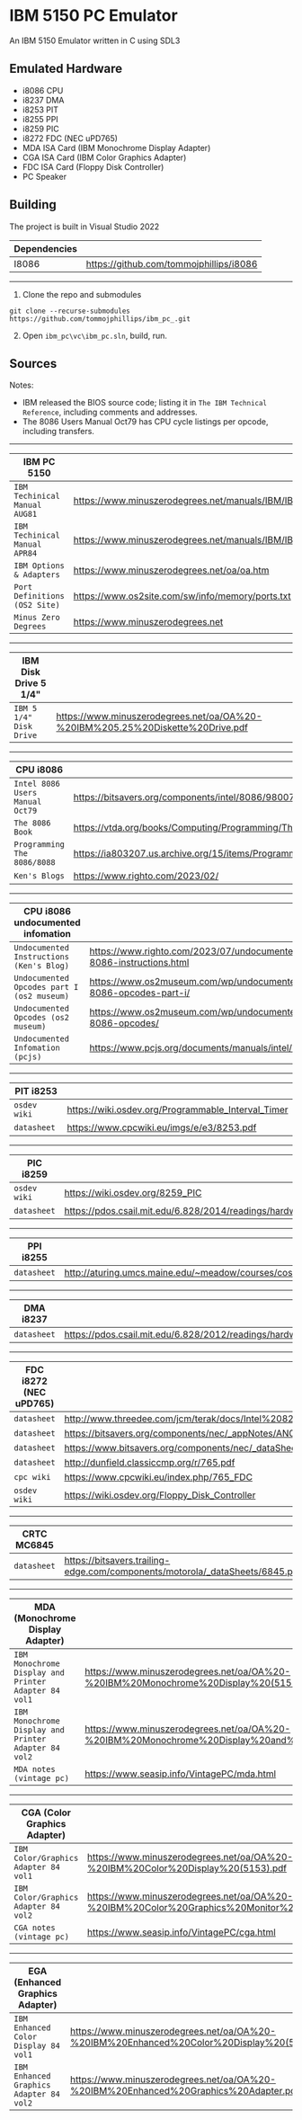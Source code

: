 # IBM 5150 PC Emulator 

An IBM 5150 Emulator written in C using SDL3

## Emulated Hardware
 - i8086 CPU
 - i8237 DMA
 - i8253 PIT
 - i8255 PPI
 - i8259 PIC
 - i8272 FDC (NEC uPD765)
 - MDA ISA Card (IBM Monochrome Display Adapter)
 - CGA ISA Card (IBM Color Graphics Adapter)
 - FDC ISA Card (Floppy Disk Controller)
 - PC Speaker

## Building

The project is built in Visual Studio 2022

| Dependencies   |                                         |
| -------------- | --------------------------------------- |
| I8086          | https://github.com/tommojphillips/i8086 |

 ---

 1. Clone the repo and submodules
  
  ```
  git clone --recurse-submodules https://github.com/tommojphillips/ibm_pc_.git
  ```

 2. Open `ibm_pc\vc\ibm_pc.sln`, build, run.

## Sources
 
Notes:
 - IBM released the BIOS source code; listing it in `The IBM Technical Reference`, including comments and addresses.
 - The 8086 Users Manual Oct79 has CPU cycle listings per opcode, including transfers.

 ---
 
 | IBM PC 5150                   |                                                                                               |
 | ----------------------------- | --------------------------------------------------------------------------------------------- |
 | `IBM Techinical Manual AUG81` | https://www.minuszerodegrees.net/manuals/IBM/IBM_5150_Technical_Reference_6025005_AUG81.pdf   |
 | `IBM Techinical Manual APR84` | https://www.minuszerodegrees.net/manuals/IBM/IBM_5150_Technical_Reference_6322507_APR84.pdf   |
 | `IBM Options & Adapters`      | https://www.minuszerodegrees.net/oa/oa.htm                                                    |
 | `Port Definitions (OS2 Site)` | https://www.os2site.com/sw/info/memory/ports.txt                                              |
 | `Minus Zero Degrees`          | https://www.minuszerodegrees.net                                                              |

 ---

 | IBM Disk Drive 5 1/4"         |                                                                                               |
 | ----------------------------- | --------------------------------------------------------------------------------------------- |
 | `IBM 5 1/4" Disk Drive`       | https://www.minuszerodegrees.net/oa/OA%20-%20IBM%205.25%20Diskette%20Drive.pdf                |

 ---
 
 | CPU i8086                       |                                                                                                    |
 | ------------------------------- | -------------------------------------------------------------------------------------------------- |
 | `Intel 8086 Users Manual Oct79` | https://bitsavers.org/components/intel/8086/9800722-03_The_8086_Family_Users_Manual_Oct79.pdf      |
 | `The 8086 Book`                 | https://vtda.org/books/Computing/Programming/The8086Book_RussellRectorGeorgeAlexy.pdf              |
 | `Programming The 8086/8088`     | https://ia803207.us.archive.org/15/items/Programming_the_8086_8088/Programming_the_8086_8088.pdf   |
 | `Ken's Blogs`                   | https://www.righto.com/2023/02/                                                                    |

 ---

 | CPU i8086 undocumented infomation               |                                                                                     |
 | ----------------------------------------------- | ----------------------------------------------------------------------------------- |
 | `Undocumented Instructions (Ken's Blog)`        | https://www.righto.com/2023/07/undocumented-8086-instructions.html                  |
 | `Undocumented Opcodes part I (os2 museum)`      | https://www.os2museum.com/wp/undocumented-8086-opcodes-part-i/                      |
 | `Undocumented Opcodes (os2 museum)`             | https://www.os2museum.com/wp/undocumented-8086-opcodes/                             |
 | `Undocumented Infomation (pcjs)`                | https://www.pcjs.org/documents/manuals/intel/8086/                                  |

 ---
 
 | PIT i8253                 |                                                                                                           |
 | ------------------------- | --------------------------------------------------------------------------------------------------------- |
 | `osdev wiki`              | https://wiki.osdev.org/Programmable_Interval_Timer                                                        |
 | `datasheet`               | https://www.cpcwiki.eu/imgs/e/e3/8253.pdf                                                                 |

 ---
 
 | PIC i8259                 |                                                                                                           |
 | ------------------------- | --------------------------------------------------------------------------------------------------------- |
 | `osdev wiki`              | https://wiki.osdev.org/8259_PIC                                                                           |
 | `datasheet`               | https://pdos.csail.mit.edu/6.828/2014/readings/hardware/8259A.pdf                                         |

 ---
 
 | PPI i8255                 |                                                                                                           |
 | ------------------------- | --------------------------------------------------------------------------------------------------------- |
 | `datasheet`               | http://aturing.umcs.maine.edu/~meadow/courses/cos335/Intel8255A.pdf                                       |

 ---
 
 | DMA i8237                 |                                                                                                           |
 | ------------------------- | --------------------------------------------------------------------------------------------------------- |
 | `datasheet`               | https://pdos.csail.mit.edu/6.828/2012/readings/hardware/8237A.pdf                                         |

 ---
 
 | FDC i8272 (NEC uPD765)    |                                                                                                           |
 | ------------------------- | --------------------------------------------------------------------------------------------------------- |
 | `datasheet`               | http://www.threedee.com/jcm/terak/docs/Intel%208272A%20Floppy%20Controller.pdf                            |
 | `datasheet`               | https://bitsavers.org/components/nec/_appNotes/AN08_uPD765_preliminary_197902.pdf                         |
 | `datasheet`               | https://www.bitsavers.org/components/nec/_dataSheets/uPD765_Data_Sheet_Dec78.pdf                          |
 | `datasheet`               | http://dunfield.classiccmp.org/r/765.pdf                                                                  |
 | `cpc wiki`                | https://www.cpcwiki.eu/index.php/765_FDC                                                                  |
 | `osdev wiki`              | https://wiki.osdev.org/Floppy_Disk_Controller                                                             |

 ---
 
 | CRTC MC6845               |                                                                                                           |
 | ------------------------- | --------------------------------------------------------------------------------------------------------- |
 | `datasheet`               | https://bitsavers.trailing-edge.com/components/motorola/_dataSheets/6845.pdf                              |

 ---

 | MDA (Monochrome Display Adapter)                     |                                                                                                             |
 | ---------------------------------------------------- | ----------------------------------------------------------------------------------------------------------- |
 | `IBM Monochrome Display and Printer Adapter 84 vol1` | https://www.minuszerodegrees.net/oa/OA%20-%20IBM%20Monochrome%20Display%20(5151).pdf                        |
 | `IBM Monochrome Display and Printer Adapter 84 vol2` | https://www.minuszerodegrees.net/oa/OA%20-%20IBM%20Monochrome%20Display%20and%20Printer%20Adapter.pdf       |
 | `MDA notes (vintage pc)`                             | https://www.seasip.info/VintagePC/mda.html                                                                  |

 ---

 | CGA (Color Graphics Adapter)          |                                                                                                     |
 | ------------------------------------- | --------------------------------------------------------------------------------------------------- |
 | `IBM Color/Graphics Adapter 84 vol1`  | https://www.minuszerodegrees.net/oa/OA%20-%20IBM%20Color%20Display%20(5153).pdf                     |
 | `IBM Color/Graphics Adapter 84 vol2`  | https://www.minuszerodegrees.net/oa/OA%20-%20IBM%20Color%20Graphics%20Monitor%20Adapter%20(CGA).pdf |
 | `CGA notes (vintage pc)`              | https://www.seasip.info/VintagePC/cga.html                                                          |

 ---

 | EGA (Enhanced Graphics Adapter)         |                                                                                              |
 | --------------------------------------- | -------------------------------------------------------------------------------------------- |
 | `IBM Enhanced Color Display 84 vol1`    | https://www.minuszerodegrees.net/oa/OA%20-%20IBM%20Enhanced%20Color%20Display%20(5154).pdf   |
 | `IBM Enhanced Graphics Adapter 84 vol2` | https://www.minuszerodegrees.net/oa/OA%20-%20IBM%20Enhanced%20Graphics%20Adapter.pdf         |
